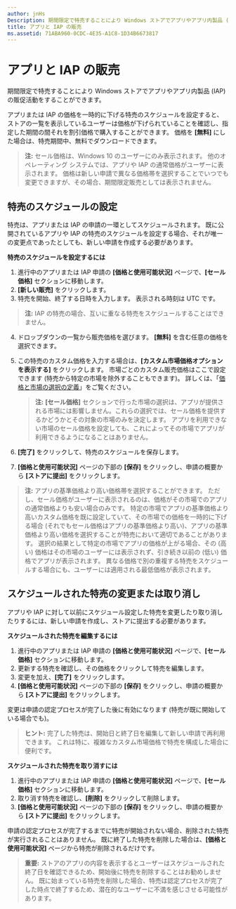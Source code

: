 ```yaml
---
author: jnHs
Description: 期間限定で特売することにより Windows ストアでアプリやアプリ内製品 (IAP) の販促活動をすることができます。
title: アプリと IAP の販売
ms.assetid: 71ABA960-0CDC-4E35-A1C8-1D34B6673817
---
```


# アプリと IAP の販売


期間限定で特売することにより Windows ストアでアプリやアプリ内製品 (IAP) の販促活動をすることができます。

アプリまたは IAP の価格を一時的に下げる特売のスケジュールを設定すると、ストアの一覧を表示しているユーザーは価格が下げられていることを確認し、指定した期間の間それを割引価格で購入することができます。 価格を **[無料]** にした場合は、特売期間中、無料でダウンロードできます。

> **注:** セール価格は、Windows 10 のユーザーにのみ表示されます。 他のオペレーティング システムでは、アプリや IAP の通常価格がユーザーに表示されます。 価格は新しい申請で異なる価格帯を選択することでいつでも変更できますが、その場合、期間限定販売としては表示されません。

## 特売のスケジュールの設定


特売は、アプリまたは IAP の申請の一環としてスケジュールされます。 既に公開されているアプリや IAP の特売のスケジュールを設定する場合、それが唯一の変更点であったとしても、新しい申請を作成する必要があります。

**特売のスケジュールを設定するには**

1.  進行中のアプリまたは IAP 申請の **[価格と使用可能状況]** ページで、**[セール価格]** セクションに移動します。
2.  **[新しい販売]** をクリックします。
3.  特売を開始、終了する日時を入力します。 表示される時刻は UTC です。

   > **注:** IAP の特売の場合、互いに重なる特売をスケジュールすることはできません。

4.  ドロップダウンの一覧から販売価格を選びます。 **[無料]** を含む任意の価格を選択できます。
5.  この特売のカスタム価格を入力する場合は、**[カスタム市場価格オプションを表示する]** をクリックします。 市場ごとのカスタム販売価格はここで設定できます (特売から特定の市場を除外することもできます)。 詳しくは、「[価格と市場の選択の定義](define-pricing-and-market-selection.md)」をご覧ください。

    > **注:** **[セール価格]** セクションで行った市場の選択は、アプリが提供される市場には影響しません。これらの選択では、セール価格を提供するかどうかとその対象の市場のみを決定します。 アプリを利用できない市場のセール価格を設定しても、これによってその市場でアプリが利用できるようになることはありません。

6.  **[完了]** をクリックして、特売のスケジュールを保存します。
7.  **[価格と使用可能状況]** ページの下部の **[保存]** をクリックし、申請の概要から **[ストアに提出]** をクリックします。

> **注:** アプリの基準価格より高い価格帯を選択することができます。 ただし、セール価格がユーザーに表示されるのは、価格がその市場でのアプリの通常価格よりも安い場合のみです。 特定の市場でアプリの基準価格より高いカスタム価格を既に設定していて、その市場での価格を一時的に下げる場合 (それでもセール価格はアプリの基準価格より高い)、アプリの基準価格より高い価格を選択することが特売において適切であることがあります。 選択の結果として特定の市場でアプリの価格が上がる場合、その (高い) 価格はその市場のユーザーには表示されず、引き続き以前の (低い) 価格でアプリが表示されます。 異なる価格で別の重複する特売をスケジュールする場合にも、ユーザーには適用される最低価格が表示されます。

## スケジュールされた特売の変更または取り消し


アプリや IAP に対して以前にスケジュール設定した特売を変更したり取り消したりするには、新しい申請を作成し、ストアに提出する必要があります。

**スケジュールされた特売を編集するには**

1.  進行中のアプリまたは IAP 申請の **[価格と使用可能状況]** ページで、**[セール価格]** セクションに移動します。
2.  更新する特売を確認し、その価格をクリックして特売を編集します。
3.  変更を加え、**[完了]** をクリックします。
4.  **[価格と使用可能状況]** ページの下部の **[保存]** をクリックし、申請の概要から **[ストアに提出]** をクリックします。

変更は申請の認定プロセスが完了した後に有効になります (特売が既に開始している場合でも)。

> **ヒント:** 完了した特売は、開始日と終了日を編集して新しい申請で再利用できます。 これは特に、複雑なカスタム市場価格で特売を構成した場合に便利です。
 
**スケジュールされた特売を取り消すには**

1.  進行中のアプリまたは IAP 申請の **[価格と使用可能状況]** ページで、**[セール価格]** セクションに移動します。
2.  取り消す特売を確認し、**[削除]** をクリックして削除します。
3.  **[価格と使用可能状況]** ページの下部の **[保存]** をクリックし、申請の概要から **[ストアに提出]** をクリックします。

申請の認定プロセスが完了するまでに特売が開始されない場合、削除された特売が実行されることはありません。 既に終了した特売を削除した場合は、**[価格と使用可能状況]** ページから特売が削除されるだけです。

> **重要:** ストアのアプリの内容を表示するとユーザーはスケジュールされた終了日を確認できるため、開始後に特売を削除することはお勧めしません。 既に始まっている特売を削除した場合、特売は認定プロセスが完了した時点で終了するため、潜在的なユーザーに不満を感じさせる可能性があります。



<!--HONumber=May16_HO2-->


